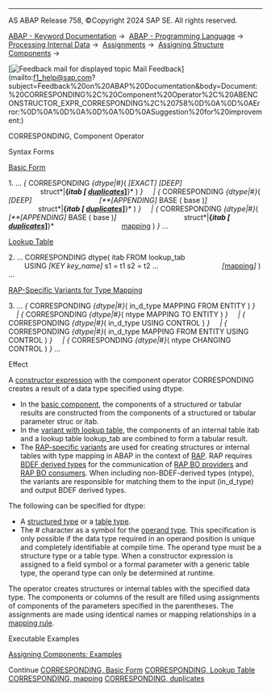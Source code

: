   

* * *

AS ABAP Release 758, ©Copyright 2024 SAP SE. All rights reserved.

[ABAP - Keyword Documentation](javascript:call_link\('abenabap.htm'\)) →  [ABAP - Programming Language](javascript:call_link\('abenabap_reference.htm'\)) →  [Processing Internal Data](javascript:call_link\('abenabap_data_working.htm'\)) →  [Assignments](javascript:call_link\('abenvalue_assignments.htm'\)) →  [Assigning Structure Components](javascript:call_link\('abencorresponding.htm'\)) → 

 [![](Mail.gif?object=Mail.gif "Feedback mail for displayed topic") Mail Feedback](mailto:f1_help@sap.com?subject=Feedback%20on%20ABAP%20Documentation&body=Document:%20CORRESPONDING%2C%20Component%20Operator%2C%20ABENCONSTRUCTOR_EXPR_CORRESPONDING%2C%20758%0D%0A%0D%0AError:%0D%0A%0D%0A%0D%0A%0D%0ASuggestion%20for%20improvem
ent:)

CORRESPONDING, Component Operator

Syntax Forms

[Basic Form](javascript:call_link\('abencorresponding_constr_arg_type.htm'\))

1\. ... *{* CORRESPONDING *{*dtype*|*#*}*( *\[*EXACT*\]* *\[*DEEP*\]*
                                  struct*|**{*itab *\[* [duplicates](javascript:call_link\('abencorresponding_constr_dupl.htm'\))*\]**}* ) *}*
    *|* *{* CORRESPONDING *{*dtype*|*#*}*( *\[*DEEP*\]*
                                 *\[**\[*APPENDING*\]* BASE ( base )*\]*
                                 struct*|**{*itab *\[* [duplicates](javascript:call_link\('abencorresponding_constr_dupl.htm'\))*\]**}* ) *}*
    *|* *{* CORRESPONDING *{*dtype*|*#*}*( *\[**\[*APPENDING*\]* BASE ( base )*\]*
                                 struct*|**{*itab *\[* [duplicates](javascript:call_link\('abencorresponding_constr_dupl.htm'\))*\]**}*
                                 [mapping](javascript:call_link\('abencorresponding_constr_mapping.htm'\)) ) *}* ...

[Lookup Table](javascript:call_link\('abencorresponding_constr_using.htm'\))

2\. ... CORRESPONDING dtype( itab FROM lookup\_tab
                                USING *\[*KEY key\_name*\]* s1 = t1 s2 = t2 ...
                               *\[*[mapping](javascript:call_link\('abencorresponding_constr_mapping.htm'\))*\]* ) ...

[RAP-Specific Variants for Type Mapping](javascript:call_link\('abapeml_corresponding.htm'\))

3\. ... *{* CORRESPONDING *{*dtype*|*#*}*( in\_d\_type MAPPING FROM ENTITY ) *}*
    *|* *{* CORRESPONDING *{*dtype*|*#*}*( ntype MAPPING TO ENTITY ) *}*
    *|* *{* CORRESPONDING *{*dtype*|*#*}*( in\_d\_type USING CONTROL ) *}*
    *|* *{* CORRESPONDING *{*dtype*|*#*}*( in\_d\_type MAPPING FROM ENTITY USING CONTROL ) *}*
    *|* *{* CORRESPONDING *{*dtype*|*#*}*( ntype CHANGING CONTROL ) *}* ...

Effect

A [constructor expression](javascript:call_link\('abenconstructor_expressions.htm'\)) with the component operator CORRESPONDING creates a result of a data type specified using dtype.

-   In the [basic component](javascript:call_link\('abencorresponding_constr_arg_type.htm'\)), the components of a structured or tabular results are constructed from the components of a structured or tabular parameter struc or itab.
-   In the [variant with lookup table](javascript:call_link\('abencorresponding_constr_using.htm'\)), the components of an internal table itab and a lookup table lookup\_tab are combined to form a tabular result.
-   The [RAP-specific variants](javascript:call_link\('abapeml_corresponding.htm'\)) are used for creating structures or internal tables with type mapping in ABAP in the context of [RAP](javascript:call_link\('abenrap_glosry.htm'\) "Glossary Entry"). RAP requires [BDEF derived types](javascript:call_link\('abenrap_derived_type_glosry.htm'\) "Glossary Entry") for the communication of [RAP BO providers](javascript:call_link\('abenrap_bo_provider_glosry.htm'\) "Glossary Entry") and [RAP BO consumers](javascript:call_link\('abenrap_bo_consumer_glosry.htm'\) "Glossary Entry"). When including non-BDEF-derived types (ntype), the variants are responsible for matching them to the input (in\_d\_type) and output BDEF derived types.

The following can be specified for dtype:

-   A [structured type](javascript:call_link\('abenstructured_type_glosry.htm'\) "Glossary Entry") or a [table type](javascript:call_link\('abentable_type_glosry.htm'\) "Glossary Entry").
-   The # character as a symbol for the [operand type](javascript:call_link\('abenoperand_type_glosry.htm'\) "Glossary Entry"). This specification is only possible if the data type required in an operand position is unique and completely identifiable at compile time. The operand type must be a structure type or a table type. When a constructor expression is assigned to a field symbol or a formal parameter with a generic table type, the operand type can only be determined at runtime.

The operator creates structures or internal tables with the specified data type. The components or columns of the result are filled using assignments of components of the parameters specified in the parentheses. The assignments are made using identical names or mapping relationships in a [mapping rule](javascript:call_link\('abencorresponding_constr_mapping.htm'\)).

Executable Examples

[Assigning Components: Examples](javascript:call_link\('abencorresponding_abexas.htm'\))

Continue
[CORRESPONDING, Basic Form](javascript:call_link\('abencorresponding_constr_arg_type.htm'\))
[CORRESPONDING, Lookup Table](javascript:call_link\('abencorresponding_constr_using.htm'\))
[CORRESPONDING, mapping](javascript:call_link\('abencorresponding_constr_mapping.htm'\))
[CORRESPONDING, duplicates](javascript:call_link\('abencorresponding_constr_dupl.htm'\))